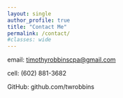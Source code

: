 ```yaml
---
layout: single
author_profile: true
title: "Contact Me"
permalink: /contact/
#classes: wide
---
```



email: timothyrobbinscpa@gmail.com

cell: (602) 881-3682

GitHub: github.com/twrobbins

